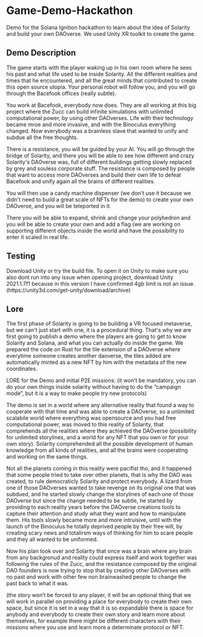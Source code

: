 # Game-Demo-Hackathon
Demo for the Solana Ignition hackathon to learn about the idea of Solarity and build your own DAOverse. We used Unity XR toolkit to create the game.

<h2>Demo Description</h2>

<p>The game starts with the player waking up in his own room where he sees his past and what life used to be inside Solarity. All the different realities and times that he encountered, and all the great minds that contributed to create this open source utopia. Your personal robot will follow you, and you will go through the Bacefook offices (really subtle). 

You work at Bacefook, everybody now does. They are all working at this big project where the Zucc can build infinite simulations with unlimited computational power, by using other DAOverses. Life with their technology became mroe and more invasive, and with the Binoculus everything changed. Now everybody was a brainless slave that wanted to unify and subdue all the free thoughts.

There is a resistance, you will be guided by your AI. You will go through the bridge of Solarity, and there you will be able to see how different and crazy Solarity's DAOverse was, full of different buildings getting slowly replaced by grey and souless corporate stuff. The resistance is composed by people that want to access more DAOverses and build their own life to defeat Bacefook and unify again all the brains of different realities.

You will then use a candy machine dispenser (we don't use it because we didn't need to build a great scale of NFTs for the demo) to create your own DAOverse, and you will be teleported in it.

There you will be able to expand, shrink and change your polyhedron and you will be able to create your own and add a flag (we are working on supporting different objects inside the world and have the possibility to enter it scaled in real life.</p>


<h2>Testing</h2>
Download Unity or try the build file. To open it on Unity to make sure you also dont run into any issue when opening project, download Unity 2021.1.7f1 because in this version I have confirmed 4gb limit is not an issue. (https://unity3d.com/get-unity/download/archive)

<h2>Lore</h2>

The first phase of Solarity is going to be building a VR focused metaverse, but we can't just start with one, it is a procedural thing. That's why we are first going to publish a demo where the players are going to get to know Solarity and Solana, and what you can actually do inside the game. We prepared the code on Rust for the tile extension of a DAOverse where everytime someone creates another daoverse, the tiles added are automatically minted as a new NFT by him with the metadata of the new coordinates. 


LORE for the Demo and initial P2E missions: (it won’t be mandatory, you can do your own things inside solarity without having to do the “campaign mode”, but it is a way to make people try new protocols)

The demo is set in a world where any alternative reality that found a way to cooperate with that time and was able to create a DAOverse, so a unlimited scalabile world where everything was opensource and you had free computational power, was moved to this reality of Solarity, that comprehends all the realities where they achieved the DAOverse (possibility for unlimited storylines, and a world for any NFT that you own or for your own story). 
Solarity comprehended all the possible development of human knowledge from all kinds of realities, and all the brains were cooperating and working on the same things.

Not all the planets coming in this reality were pacifist tho, and it happened that some people tried to take over other planets, that is why the DAO was created, to rule democraticly Solarity and protect everybody. A lizard from one of those DAOverses wanted to take revenge on its original one that was subdued, and he started slowly change the storylines of each one of those DAOverse but since the change needed to be subtle, he started by providing to each reality years before the DAOverse creations tools to capture their attention and study what they want and how to manipulate them. His tools slowly became more and more intruisive, until with the launch of the Binoculus he totally deprived people by their free will, by creating scary news and totalirsm ways of thinking for him to scare people and they all wanted to be uniformed. 

Now his plan took over and Solarity that once was a brain where any brain from any backgronud and reality could express itself and work together was following the rules of the Zucc, and the resistance composed by the original DAO founders is now trying to stop that by creating other DAOverses with no past and work with other few non brainwashed people to change the past back to what it was.

(the story won’t be forced to any player, it will be an optional thing that we will work in parallel on providing a place for everybody to create their own space, but since it is set in a way that it is so expandable there is space for anybody and everybody to create their own story and learn more about themselves, for example there might be different characters with their missions where you use and learn more a determinate protocol or NFT.
